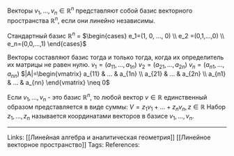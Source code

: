 Векторы $v_1, ..., v_n \in \mathbb{R}^{n}$ представляют собой базис векторного пространства $\mathbb{R}^{n}$, если они линейно независимы. 

Стандартный базис $\mathbb{R}^{n}$ = $\begin{cases} e_1=(1, 0, ..., 0) \\ e_2 =(0,1,...,0) \\ e_n=(0,0,...,1) \end{cases}$

Векторы составляют базис тогда и только тогда, когда их определитель их матрицы не равен нулю. 
$v_1=(a_{11},...,a_{1n})$
$v_2=(a_{21},...,a_{2n})$
$v_n=(a_{n1},...,a_{nn})$
$|A|=\begin{vmatrix} a_{11} & ... & a_{1n} \\ a_{21} & ... & a_{2n} \\ a_{n1} & ... & a_{nn} \end{vmatrix} \neq 0$

Если $v_1, ..., v_n$ - это базис $\mathbb{R}^{n}$, то любой вектор $v \in \mathbb{R}$ единственный образом представляется в виде суммы:
$V=z_1v_1+...+z_nv_n, z \in \mathbb{R}$
Набор $z_1, ..., z_n$ называется координатами векторов в базисе $v_1, ..., v_n$. 
___
Links: [[Линейная алгебра и аналитическая геометрия]] [[Линейное векторное пространство]]
Tags:
References: